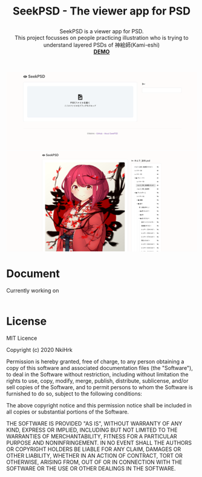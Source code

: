 # <p align="middle">SeekPSD - The viewer app for PSD</p>

<p align="middle">
SeekPSD is a viewer app for PSD.
<br>
This project focusses on people practicing illustration who is trying to understand layered PSDs of 神絵師(Kami-eshi)
<br>
<a href="https://nkihrk.github.io/seek-psd/#/editor" target="_blank"><b>DEMO</b></a>
</p>

<br>

![seek-psd-preview_1](./src/assets/seek-psd_1.png)
![seek-psd-preview_2](./src/assets/seek-psd_2.png)

# Document

Currently working on
<br><br>

# License

MIT Licence

Copyright (c) 2020 NkiHrk

Permission is hereby granted, free of charge, to any person obtaining a copy of this software and associated documentation files (the "Software"), to deal in the Software without restriction, including without limitation the rights to use, copy, modify, merge, publish, distribute, sublicense, and/or sell copies of the Software, and to permit persons to whom the Software is furnished to do so, subject to the following conditions:

The above copyright notice and this permission notice shall be included in all copies or substantial portions of the Software.

THE SOFTWARE IS PROVIDED "AS IS", WITHOUT WARRANTY OF ANY KIND, EXPRESS OR IMPLIED, INCLUDING BUT NOT LIMITED TO THE WARRANTIES OF MERCHANTABILITY, FITNESS FOR A PARTICULAR PURPOSE AND NONINFRINGEMENT. IN NO EVENT SHALL THE AUTHORS OR COPYRIGHT HOLDERS BE LIABLE FOR ANY CLAIM, DAMAGES OR OTHER LIABILITY, WHETHER IN AN ACTION OF CONTRACT, TORT OR OTHERWISE, ARISING FROM, OUT OF OR IN CONNECTION WITH THE SOFTWARE OR THE USE OR OTHER DEALINGS IN THE SOFTWARE.
